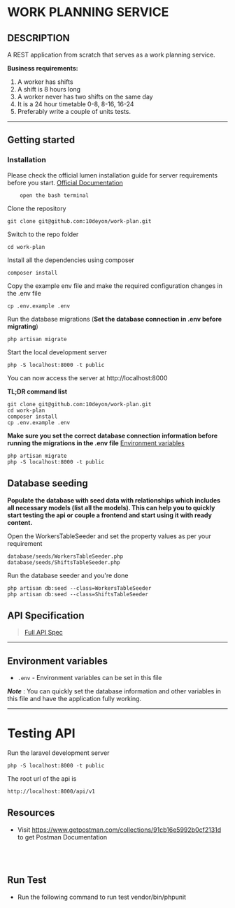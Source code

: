 # WORK PLANNING SERVICE

## DESCRIPTION

A REST application from scratch that serves as a work planning service.

**Business requirements:**
1. A worker has shifts
2. A shift is 8 hours long
3. A worker never has two shifts on the same day
4. It is a 24 hour timetable 0-8, 8-16, 16-24
5. Preferably write a couple of units tests.

----------

## Getting started

### Installation

Please check the official lumen installation guide for server requirements before you start. [Official Documentation](https://lumen.laravel.com/docs/8.x)

```
    open the bash terminal
```

Clone the repository

````
git clone git@github.com:10deyon/work-plan.git
````

Switch to the repo folder

````
cd work-plan
````

Install all the dependencies using composer

````
composer install
````

Copy the example env file and make the required configuration changes in the .env file

````
cp .env.example .env
````

Run the database migrations (**Set the database connection in .env before migrating**)

````
php artisan migrate
````

Start the local development server

````
php -S localhost:8000 -t public
````

You can now access the server at http://localhost:8000


**TL;DR command list**

    git clone git@github.com:10deyon/work-plan.git
    cd work-plan
    composer install
    cp .env.example .env
    
**Make sure you set the correct database connection information before running the migrations in the .env file** [Environment variables](#environment-variables)

    php artisan migrate
    php -S localhost:8000 -t public

## Database seeding

**Populate the database with seed data with relationships which includes all necessary models (list all the models). This can help you to quickly start testing the api or couple a frontend and start using it with ready content.**

Open the WorkersTableSeeder and set the property values as per your requirement

````
database/seeds/WorkersTableSeeder.php
database/seeds/ShiftsTableSeeder.php

````

Run the database seeder and you're done

````
php artisan db:seed --class=WorkersTableSeeder
php artisan db:seed --class=ShiftsTableSeeder
````

## API Specification

> [Full API Spec](https://github.com/gothinkster/realworld/tree/master/api)
----------

## Environment variables

- `.env` - Environment variables can be set in this file

***Note*** : You can quickly set the database information and other variables in this file and have the application fully working.

----------

# Testing API

Run the laravel development server

    php -S localhost:8000 -t public


The root url of the api is

    http://localhost:8000/api/v1


## Resources
  - Visit https://www.getpostman.com/collections/91cb16e5992b0cf2131d to get Postman Documentation

<br>
<br>

## Run Test
  - Run the following command to run test
      vendor/bin/phpunit

